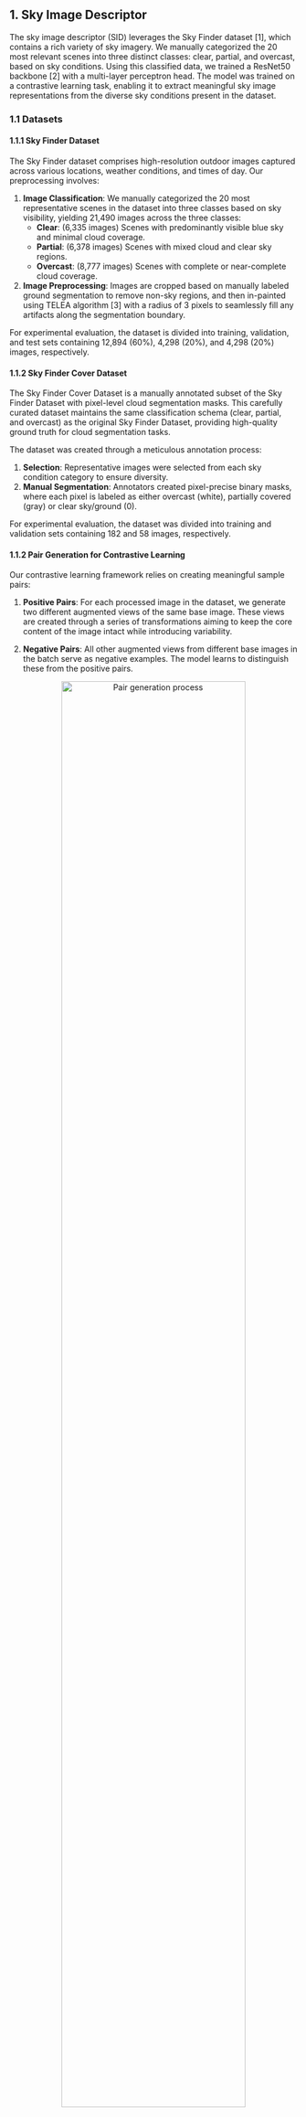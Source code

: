 ## 1. Sky Image Descriptor

The sky image descriptor (SID) leverages the Sky Finder dataset [1], which contains a rich variety of sky imagery. We manually categorized the 20 most relevant scenes into three distinct classes: clear, partial, and overcast, based on sky conditions. Using this classified data, we trained a ResNet50 backbone [2] with a multi-layer perceptron head. The model was trained on a contrastive learning task, enabling it to extract meaningful sky image representations from the diverse sky conditions present in the dataset.



### 1.1 Datasets

#### 1.1.1 Sky Finder Dataset

The Sky Finder dataset comprises high-resolution outdoor images captured across various locations, weather conditions, and times of day. Our preprocessing involves:

1. **Image Classification**: We manually categorized the 20 most representative scenes in the dataset into three classes based on sky visibility, yielding 21,490 images across the three classes:
    - **Clear**: (6,335 images) Scenes with predominantly visible blue sky and minimal cloud coverage.
    - **Partial**: (6,378 images) Scenes with mixed cloud and clear sky regions.
    - **Overcast**: (8,777 images) Scenes with complete or near-complete cloud coverage.
2. **Image Preprocessing**: Images are cropped based on manually labeled ground segmentation to remove non-sky regions, and then in-painted using TELEA algorithm [3] with a radius of 3 pixels to seamlessly fill any artifacts along the segmentation boundary.

For experimental evaluation, the dataset is divided into training, validation, and test sets containing 12,894 (60%), 4,298 (20%), and 4,298 (20%) images, respectively.

#### 1.1.2 Sky Finder Cover Dataset

The Sky Finder Cover Dataset is a manually annotated subset of the Sky Finder Dataset with pixel-level cloud segmentation masks. This carefully curated dataset maintains the same classification schema (clear, partial, and overcast) as the original Sky Finder Dataset, providing high-quality ground truth for cloud segmentation tasks.

The dataset was created through a meticulous annotation process:
1. **Selection**: Representative images were selected from each sky condition category to ensure diversity.
2. **Manual Segmentation**: Annotators created pixel-precise binary masks, where each pixel is labeled as either overcast (white), partially covered (gray) or clear sky/ground (0).

For experimental evaluation, the dataset was divided into training and validation sets containing 182 and 58 images, respectively.

#### 1.1.2 Pair Generation for Contrastive Learning

Our contrastive learning framework relies on creating meaningful sample pairs:

1. **Positive Pairs**: For each processed image in the dataset, we generate two different augmented views of the same base image. These views are created through a series of transformations aiming to keep the core content of the image intact while introducing variability.

2. **Negative Pairs**: All other augmented views from different base images in the batch serve as negative examples. The model learns to distinguish these from the positive pairs.

<div align="center">
    <img src="generated/pair_generation.png" alt="Pair generation process" align="center" width="80%">
    <div align="center">
    <em>Figure 1: Pair generation process for contrastive learning. Each original image is cropped to remove the ground region, inpainted and augmented to create two images, which are then used as positive pairs.</em>
    </div>
</div>



### 1.2 Model Architecture

#### 1.2.1 SID Backbone Network

The SID model employs a ResNet50 backbone pretrained on ImageNet [4] as the feature encoder, with the original classification head replaced by a projection head. The projection head consists of a two-layer multi-layer perceptron (MLP) with ReLU activation between layers, mapping the 2048-dimensional ResNet50 feature vector to a 16-dimensional SID space. The final descriptors are L2-normalized.

#### 1.2.2 Classification Head for Downstream Validation

To evaluate the quality of learned SID representations, we implement a simple classification head consisting of a 3-layer fully connected network. The architecture includes:

- **Input Layer**: Accepts 16-dimensional SID embeddings
- **Hidden Layers**: Two fully connected layers with ReLU activations.
- **Output Layer**: 3-way linear layer producing probabilities for clear, partial, and overcast sky conditions.

This lightweight classification head serves as a downstream task to validate that the learned SID representations capture semantically meaningful sky condition features.


### 1.3 Training Objective

#### 1.3.1 Contrastive Learning Objective

We employ the Normalized Temperature-scaled Cross Entropy (NT-Xent) loss, which is formulated as:

$$L = -\log\frac{\exp(\text{sim}(z_i, z_j)/\tau)}{\sum_{k=1}^{2N}\mathbf{1}_{[k \neq i]}\exp(\text{sim}(z_i, z_k)/\tau)}$$

Where:
- $z_i$ and $z_j$ are normalized descriptors of two augmented views of the same image.
- $\text{sim}(u, v)$ denotes the cosine similarity between vectors $u$ and $v$.
- $\tau$ is a temperature parameter that controls the concentration level of the distribution.
- $N$ is the number of image pairs in the current batch.
- $\mathbf{1}_{[k \neq i]}$ is an indicator function that equals 1 when $k \neq i$.

This loss function encourages the model to learn representations where similar samples are pulled together in the descriptor space while dissimilar samples are pushed apart, resulting in a model that effectively captures the distinctive characteristics of different sky conditions.

#### 1.3.2 Classification Head Training Objective

The classification head is trained using standard cross-entropy loss:

$$L_{cls} = -\sum_{i=1}^{C} y_i \log(\hat{y}_i)$$

Where $C=3$ represents the number of sky condition classes, $y_i$ is the ground truth label, and $\hat{y}_i$ is the predicted probability for class $i$. The classification head is trained separately after the SID backbone has been trained and frozen.



### 1.4 Training Procedure

#### 1.4.1 SID Backbone Training

Our SID model was trained with the following hyperparameters and configuration:

- **Optimizer**: AdamW with a learning rate of $10^{-4}$ and weight decay of $10^{-4}$.
- **Embedding Dimension**: 16 (latent space dimension at the end of the MLP head).
- **Batch Configuration**: 2 batches with 3 pairs per batch ($N=3$).
- **Training Duration**: 4 epochs.
- **Temperature Parameter**: 0.5 for the NT-Xent loss.
- **Learning Rate Scheduler**: Reduce learning rate on plateau with a patience of 1 epoch and a factor of 0.5.
- **Hardware**: Single NVIDIA RTX 3080 GPU with 10GB of memory.

#### 1.4.2 Classification Head Training

The classification head training follows a standard supervised learning approach:

- **Optimizer**: AdamW with a learning rate of $10^{-3}$ and weight decay of $10^{-4}$.
- **Batch Size**: 32 images.
- **Training Duration**: 100 epochs with early stopping based on validation loss.
- **Learning Rate Scheduler**: Reduce learning rate on plateau with a patience of 1 epoch and a factor of 0.5.

These configurations provide a good balance between performance and computational efficiency, allowing the models to learn meaningful representations while remaining trainable on consumer-grade hardware.



### 1.5 Results

#### 1.5.1 Sky Image Descriptor Space Visualization

The trained SID model is evaluated on the Sky Finder dataset, and the results are visualized using UMAP [5]. The resulting plots demonstrate how the model effectively clusters similar sky conditions together in the descriptor space.

Figure 2a shows the sky image descriptor space visualization grouped by semantic sky class labels (clear, partial, overcast), revealing natural clustering of similar sky conditions. Remarkably, when applying unsupervised K-means clustering to the same descriptor space (Figures 2b-c), the resulting clusters closely follow the boundaries of the semantic sky classes. This alignment between unsupervised clustering and human-interpretable labels demonstrates that the SID model has learned meaningful representations that capture real physical and visual patterns in sky conditions without requiring explicit supervision during the descriptor extraction phase.

The K-means clustering reveals distinct patterns that correspond to recognizable sky characteristics. The rightmost cluster (blue in K=3, orange in K=4) centers on clear sky conditions, capturing images with predominantly blue skies and minimal cloud coverage. The bottom-center cluster (green in K=3, blue in K=4) focuses mostly on partially cloudy conditions and highly textured overcast skies, encompassing a diverse range of sky patterns from delicate veil clouds and scattered cumulus formations to heavily cloudy skies with significant texture variation.

In the K=3 clustering (Figure 2b), the remaining cluster primarily contains overcast skies. However, the K=4 clustering (Figure 2c) reveals a more nuanced structure by splitting overcast conditions into two distinct subclusters. The green cluster (leftmost region) centers around heavily and uniformly overcast skies with minimal texture variation, representing completely cloud-covered conditions or fog. In contrast, the red cluster (topmost region) captures overcast skies with more visual texture and contrast, likely including scenes where sky partially penetrates through cloud layers or where cloud formations exhibit greater structural variation. This finer granularity suggests that the SID representations encode subtle but meaningful differences in cloud density, texture, and spatial patterns that align with human visual perception of sky conditions.

<div align="center">
  <img src="generated/sky_image_descriptor_space/sky_image_descriptor_space_sky_class.png" alt="Sky Image Descriptor Space - Sky Class Grouping" width="90%">
  <br>
  <em><strong>Figure 2a:</strong> Sky image descriptor space visualization grouped by semantic sky class labels (clear, partial, overcast).</em>
</div>

<br>

<div align="center">
  <table>
      <tr>
          <td align="center">
              <img src="generated/sky_image_descriptor_space/sky_image_descriptor_space_cluster_3.png" alt="Sky Image Descriptor Space - 3 Clusters" width="100%">
              <br>
              <em><strong>Figure 2b:</strong> K-means clustering with K=3</em>
          </td>
          <td align="center">
              <img src="generated/sky_image_descriptor_space/sky_image_descriptor_space_cluster_4.png" alt="Sky Image Descriptor Space - 4 Clusters" width="100%">
              <br>
              <em><strong>Figure 2c:</strong> K-means clustering with K=4</em>
          </td>
      </tr>
  </table>
  <em><strong>Figure 2:</strong> UMAP visualization of the trained SID model on the Sky Finder dataset showing both semantic groupings and unsupervised clustering patterns in the sky image descriptor space.</em>
</div>

#### 1.5.2 Downstream Classification Performance

To quantitatively validate the quality of the learned SID representations, we evaluate their performance on the downstream task of sky condition classification. The 16-dimensional SID embeddings are fed into the classification head described in Section 1.2.2, and the model is trained to predict the three sky condition classes.

The classification results demonstrate good performance across all evaluation metrics. The SID representations achieve over 86% accuracy on the test set with minimal performance degradation between training and test splits, indicating strong generalization capabilities. The high F1 scores across all splits confirm that the learned representations capture discriminative features that enable accurate sky condition classification, providing quantitative validation of the semantic clustering patterns observed in the UMAP visualizations.

<div align="center">
   <em><strong>Table 1:</strong> Classification performance of the SID-based sky condition classifier. Results demonstrate high accuracy and F1 scores across all data splits, validating the quality of learned representations.</em>
</div>

<div align="center">

| Metric | Training | Validation | Test |
|--------|----------|------------|------|
| **Accuracy** | 0.8609 | 0.8616 | 0.8637 |
| **F1 Score** | 0.8584 | 0.8561 | 0.8590 |

</div>

Analysis of the confusion matrix reveals interesting patterns in per-class performance. The clear sky class achieves the highest F1 score (0.9040), followed by overcast conditions (0.8904), while partial sky conditions show the lowest performance (0.7826). This performance disparity likely stems from the inherently ambiguous nature of partial sky conditions, which represent a transitional state between clear and overcast skies. The non-binary characteristics of partial conditions create classification challenges at decision boundaries, where distinguishing between clear-partial or overcast-partial transitions becomes ambiguous. This finding aligns with the expected difficulty in categorizing intermediate sky states and highlights the model's stronger performance on more distinctive sky conditions with clearer visual characteristics.

### 1.6 Plotting New Data in the SID Space

The SID space was built on the sky finder dataset, but new sky images can be projected into the SID space using the trained SID model. This allows for the visualization of new sky images in the same descriptor space, enabling comparison between new images or between sky finder manually labelled images.

#### 1.6.1 Window View Dataset

Adapting our own dataset of window views introduced in [6], we can pass the images through the SID model to obtain their sky image descriptors. The window view dataset contains 45 high-resolution images captured from fifteen different locations across the EPFL campus in Switzerland between March and May 2023, encompassing a wide range of atmospheric conditions including clear, partial, and overcast skies.

The images were captured using a calibrated Canon EOS R5 DSLR camera with dual fisheye lens at 6K resolution (6144×3072 pixels), then converted to 180-degree equirectangular projection format. To ensure physically accurate window view representation, each scene was captured alongside a 1:10 scale model of an office room with horizontal aperture. The capture locations maintained a minimum 6-meter distance from moving objects and aimed for balanced visual composition with approximately 25% greenery and 40% sky-to-window ratio, following European Daylight Standard EN17037 criteria.

This dataset was originally developed for virtual reality research investigating how dynamic versus static window view representations affect visual perception and building occupant experience. When processed through our trained SID model, these real-world window view images provide valuable validation of the sky image descriptor space learned from the Sky Finder dataset, enabling evaluation of how the model generalizes to practical architectural viewing scenarios.

#### 1.6.2 Methodology

To project new sky images into the trained SID space, we developed a processing pipeline that ensures consistent representation with the Sky Finder dataset. The methodology follows these sequential steps:

1. **Manual Image Cropping:** For images containing specific viewing contexts (e.g., window views), manual cropping can be applied to focus on the desired region. This step utilizes manually annotated binary masks to define the region of interest, ensuring that only relevant content is analyzed while excluding irrelevant elements.

2. **Sky Region Detection and Cropping:** The sky region is automatically segmented using Grounded Segment Anything 2 (GSAM2) [7] with the keyword prompt "sky". This state-of-the-art segmentation model provides accurate and robust segmentation of sky regions in images, even under challenging conditions such as varying lighting or atmospheric effects, and it eliminates the need for manual annotation of new datasets. Following segmentation, the image is automatically cropped to the bounding box of the detected sky region, removing non-sky areas and focusing the analysis on the relevant atmospheric content.

3. **Boundary Artifact Removal:** The cropped sky region undergoes inpainting using the TELEA algorithm with a radius of 3 pixels. This step removes segmentation boundary artifacts and ensures smooth transitions at mask boundaries, preserving the integrity of the sky region while eliminating potential artifacts that could affect descriptor quality.

#### 1.6.3 Results

The projection of window view images into the trained SID space demonstrates successful generalization of the learned sky descriptors to real-world architectural viewing scenarios. Figure 3 shows the UMAP visualization where the 42 window view images (represented as crosses) are distributed throughout the descriptor space alongside the Sky Finder dataset points.

The window view images exhibit meaningful spatial distribution within the established sky condition clusters. Clear sky conditions from the window views (blue crosses) predominantly map to the rightmost region of the descriptor space, aligning with the clear sky cluster learned from the Sky Finder dataset. Partial sky conditions (orange crosses) distribute primarily in the central regions, overlapping with the mixed cloud and clear sky patterns identified during training. Overcast conditions (red crosses) cluster in the left portion of the space, corresponding to the heavily clouded regions established by the original training data.

<div align="center">
  <img src="generated/sky_image_descriptor_space/sky_image_descriptor_space_oos.png" alt="Sky Image Descriptor Space - Sky Class Grouping" width="90%">
  <br>
  <em><strong>Figure 3:</strong> Sky image descriptor space visualization with new window view images projected into the SID space. The new images are represented as crosses, with colors indicating their estimated sky condition class (blue for clear, orange for partial and red for overcast).</em>
</div>

### 1.7 Reproduction Procedure

Follow these steps to reproduce our SID results by generating the dataset, training the model and plotting the SID space.

#### 1.7.1 Sky Finder Dataset Generation

To prepare the dataset for training, execute the following commands which will download and organize the Sky Finder images according to our classification schema:

```bash
cd src/datasets
python generate_sky_finder_dataset.py [-w <max-workers>] [-f] [-r]
```

**Parameters:**
- `-w`, `--max-workers`: (Optional, default: 3) Specifies the maximum number of concurrent workers for downloading images. Higher values speed up the download process but require more system resources.
- `-f`, `--force`: (Optional, default: false) Forces re-download, re-extraction, re-classification, and re-splitting of data even if it already exists locally, ensuring you have the latest version.
- `-r`, `--remove-data`: (Optional, default: false) Automatically removes temporary archives and extracted data after processing (keeps final split data) to save disk space.

#### 1.7.2 Training the SID Model

To train the SID model, execute the following commands:

```bash
cd src/contrastive_net
python contrastive_net_train.py [-e <epochs>] [-b <batch-size>] [-w <workers>] [-evaluation-steps <evaluation-steps>] [--learning-rate <learning-rate>] [--weight-decay <weight-decay>] [--project-name <project-name>] [--experiment-name <experiment-name>] [--accelerator <accelerator>] [--devices <devices>] [--precision <precision>] [--save-top-k <save-top-k>] [--no-pretrained] [--no-normalize]
```

**Parameters:**
- `-e`, `--epochs`: (Optional, default: 4) Number of training epochs.
- `-b`, `--batch-size`: (Optional, default: 2) Batch size for training.
- `-w`, `--n-workers`: (Optional, default: 8) Number of data loading workers.
- `--evaluation-steps`: (Optional, default: 500) Number of steps between validation runs.
- `--learning-rate`: (Optional, default: 1e-4) Learning rate for optimization.
- `--weight-decay`: (Optional, default: 1e-4) Weight decay for regularization.
- `--project-name`: (Optional, default: "lipid") W&B project name.
- `--experiment-name`: (Optional, default: auto-generated timestamp) Custom experiment name.
- `--accelerator`: (Optional, default: "gpu") Hardware accelerator to use (cpu/gpu/tpu).
- `--devices`: (Optional, default: -1) Number of devices to use (-1 for all available).
- `--precision`: (Optional, default: 32) Training precision (16/32).
- `--save-top-k`: (Optional, default: 3) Number of best checkpoints to save.
- `--no-pretrained`: (Optional, default: false) Use randomly initialized backbone instead of pretrained.
- `--no-normalize`: (Optional, default: false) Disable embedding normalization.

Model weights will be saved in the `data/models/contrastive_net` directory. If you want to use your own model for further steps, manually rename and move the best checkpoint to `data/models/contrastive_net/baseline.ckpt`.

#### 1.7.3 Generating Sky Finder Descriptors

To generate the descriptors for the Sky Finder dataset, execute the following commands:

```bash
cd src/pipeline
python generate_sky_finder_descriptors.py [-w <workers>] [-f]
```

**Parameters:**
- `-w`, `--n-workers`: (Optional, default: 1) Number of workers for data loading.
- `-f`, `--force`: (Optional, default: false) Force overwrite existing descriptor file.

The generated descriptors will be saved in the `generated/sky_finder_descriptors.json` file.

#### 1.7.4 Plotting the SID Space

To plot the SID space and visualize the results, execute the following commands:

```bash
cd src/pipeline
python plot_sky_image_descriptor_space.py [-g <group-by-type>] [-k <n-clusters>] [-i <interactive>]
```

**Parameters:**
- `-g`, `--group-by`: (Optional, default is `sky_type`) Specifies the grouping type for the plot. Options include `sky_type` (default) and `cluster`, which groups the descriptors by their sky condition type or by clustering them into $k$ clusters, respectively.
- `-k`, `--n-clusters`: (Optional, default is 3) Specifies the number of clusters to use when grouping by cluster type. This parameter is only relevant when `--group-by` is set to `cluster`.
- `-i`, `--interactive`: (Optional, default is false) Enables interactive mode for the plot, allowing you to hover over points to see images.


#### 1.7.5 Training and Evaluating the Classification Head

To train the classification head and evaluate the downstream classification performance:

```bash
cd src/sky_class_net
python sky_class_train.py [-e <epochs>] [-b <batch-size>] [-w <workers>] [--evaluation-steps <evaluation-steps>] [--learning-rate <learning-rate>] [--weight-decay <weight-decay>] [--dropout-rate <dropout-rate>] [--project-name <project-name>] [--experiment-name <experiment-name>] [--accelerator <accelerator>] [--devices <devices>] [--precision <precision>] [--save-top-k <save-top-k>]
```

**Parameters:**
- `-e`, `--epochs`: (Optional, default: 100) Number of training epochs.
- `-b`, `--batch-size`: (Optional, default: 32) Batch size for training.
- `-w`, `--n-workers`: (Optional, default: 1) Number of data loading workers.
- `--evaluation-steps`: (Optional, default: 100) Number of steps between validation runs.
- `--learning-rate`: (Optional, default: 1e-3) Learning rate for optimization.
- `--weight-decay`: (Optional, default: 1e-4) Weight decay for regularization.
- `--dropout-rate`: (Optional, default: 0.0) Dropout rate for regularization.
- `--project-name`: (Optional, default: "lipid") W&B project name.
- `--experiment-name`: (Optional, default: auto-generated timestamp) Custom experiment name.
- `--accelerator`: (Optional, default: "gpu") Hardware accelerator to use (cpu/gpu/tpu).
- `--devices`: (Optional, default: -1) Number of devices to use (-1 for all available).
- `--precision`: (Optional, default: 32) Training precision (16/32).
- `--save-top-k`: (Optional, default: 3) Number of best checkpoints to save.

Model weights will be saved in the `data/models/sky_class_net` directory. If you want to use your own model for further steps, manually rename and move the best checkpoint to `data/models/sky_class_net/baseline.ckpt`. To evaluate the trained classification model:

```bash
cd src/sky_class_net
python sky_class_eval.py
```

The classification results will demonstrate the effectiveness of the learned SID representations for downstream sky condition classification tasks, producing the performance metrics shown in Table 1 of Section 1.5.2.

#### 1.7.6 Plotting New Data in the SID Space

To project new sky videos into the SID space, follow these steps:

1. **Prepare the new video dataset**: Ensure the new sky videos are in a compatible format (e.g., MP4, AVI, MOV, MKV) and stored in the [data/videos/processed](data/videos/processed) directory. The videos should contain visible sky regions for accurate descriptor extraction.

2. **Preparte the manually annotated masks**: If you have manually annotated masks for the new videos, place them in the [data/videos/masks](data/videos/masks) directory. This step is optional, typically used for datasets where specific regions of interest need to be focused on.

3. **Run the projection script**: Execute the following command to process the new videos and project them into the SID space:

    ```bash
    cd src/pipeline
    python run_pipeline [-vp <video-path>] [-mp <mask-path>] [-fr <frame-rate>] [-w <workers>] [-sam2 <sam2-type>] [-gdino <gdino-type>] [-bt <box-threshold>] [-tt <text-threshold>] [-sp] [-f]
    ```

    **Parameters:**
    - `-vp`, `--video-path`: Path to the video file.
    - `-mp`, `--mask-path`: (Optional) Path to the manually annotated mask file. If provided, the script will use this mask to focus on specific regions of interest.
    - `-fr`, `--frame-rate`: (Optional, default: 1/3) Frame rate for processing the video. Higher values will extract more frames but require more processing time.
    - `-sam2`, `--sam2-type`: (Optional, default: "large") Type of SAM2 model to use for segmentation. Options include "large", "medium", and "base" or "small".
    - `-gdino`, `--gdino-type`: (Optional, default: "tiny") Type of G-DINO model to use for segmentation. Options include "tiny" or "base".
    - `-bt`, `--box-threshold`: (Optional, default: 0.35) Box threshold for SAM2 segmentation.
    - `-tt`, `--text-threshold`: (Optional, default: 0.35) Text threshold for SAM2 segmentation.
    - `-sp`, `--show-plots`: (Optional, default: false) If set, displays the generated plots for the projected SID space.
    - `-f`, `--force`: (Optional, default: false) Forces reprocessing of the video even if the descriptors already exist.

4. **Plot the SID space**: After processing the new videos, you can visualize the projected descriptors in the SID space by executing:

    ```bash
    cd src/pipeline
    python plot_pipeline.py [-vp <video-path>] [-pt]
    ```

    **Parameters:**
    - `-vp`, `--video-path`: Path to the video file.
    - `-pt`, `--plot-time`: (Optional, default: false) If set, plots the descriptors over time, showing how the SID space evolves throughout the video.

    Or simply run the following command to plot all the generated descriptors in the SID space:

    ```bash
    cd src/pipeline
    python plot_pipeline_all.py [-p <pipeline-path>]
    ```

    **Parameters:**
    - `-p`, `--pipeline-path`: (Optional, default: [generated/pipeline](generated/pipeline)) Path to the directory containing the generated descriptors.



## 2. Cloud Coverage

The cloud coverage descriptor provides a quantitative measure of sky conditions by estimating the percentage of sky pixels covered by clouds. This descriptor leverages deep learning-based segmentation to distinguish between clear sky and cloud regions, outputting a continuous value between 0 (completely clear) and 1 (completely overcast). Unlike categorical classification approaches, this regression-based method captures the nuanced gradations in cloud coverage that characterize real-world sky conditions.



### 2.1 Datasets

#### 2.1.1 Sky Finder Cover Dataset

In this repository, we introduce the Sky Finder Cover Dataset, which is a manually annotated subset of the Sky Finder Dataset with pixel-level cloud segmentation masks. This carefully curated dataset maintains the same classification schema (clear, partial, and overcast) as the original Sky Finder Dataset, providing high-quality ground truth for cloud segmentation tasks.

The dataset was created through a meticulous annotation process:
- **Selection:** Representative images were selected from each sky condition category to ensure diversity across weather conditions, times of day, and cloud formations.
- **Manual Segmentation:** Annotators created pixel-precise masks, where each pixel is labeled as either cloud-covered (white), partially covered (gray) or clear sky/ground (black). Special attention was given to cloud boundaries and transitional regions to ensure accurate coverage estimation.

For experimental evaluation, the dataset was divided into training and validation sets containing 182 and 58 images, respectively, maintaining representative distributions across all sky condition classes.

#### 2.1.2 Sky Finder Active Dataset

To address the limited size of manually annotated data, we implement an active learning framework that leverages high-confidence pseudo-labels from the broader Sky Finder dataset:

- **Initial Model Training:** A cloud coverage model was first trained on the manually annotated Sky Finder Cover Dataset using the architecture and training procedure described in Sections 2.2 and 2.4.
- **Pseudo-Label Generation:** The trained model was systematically applied to unlabeled images from the full Sky Finder Dataset, where prediction uncertainty was quantified using pixel-wise entropy measurements across the segmentation output. Through this uncertainty quantification process, only good predictions exhibiting low entropy were selected as pseudo-labels, ensuring quality control through confidence-based filtering. This threshold-based selection mechanism effectively retained only the most confident predictions for training augmentation, maintaining annotation quality while significantly expanding the available training data.

This active learning approach expands the training set with 359 high-confidence pseudo-labeled images and the validation set with 128 additional pseudo-labeled images, significantly increasing the available training data while maintaining annotation quality through automated confidence filtering.



### 2.2 Model Architecture

The cloud coverage descriptor employs a U-Net [8] architecture with a ResNet50 backbone pretrained on ImageNet serving as the feature encoder. This encoder-decoder structure is specifically designed for dense prediction tasks, making it well-suited for pixel-level cloud segmentation.

**Encoder (ResNet50 Backbone):** The ResNet50 encoder progressively downsamples input images while extracting hierarchical features at multiple scales. The pretrained weights provide robust low-level feature representations that transfer effectively to sky imagery, capturing edges, textures, and structural patterns essential for cloud boundary detection.

**Decoder with Skip Connections:** The decoder consists of upsampling blocks that progressively restore spatial resolution through bilinear interpolation followed by convolutional layers. Skip connections from corresponding encoder levels are concatenated with decoder features at each resolution level, preserving fine-grained spatial information essential for accurate cloud boundary delineation.

**Dual-Output Design:** The architecture incorporates two complementary outputs to enhance learning:
1. **Primary Segmentation Output:** Pixel-wise cloud coverage estimation through the standard U-Net segmentation head, producing a probability map where each pixel represents the likelihood of cloud coverage.

2. **Auxiliary Classification Branch:** A secondary convolutional branch processes feature maps before the final segmentation layer to output a single scalar value between 0 and 1, representing overall sky condition intensity (0 for clear, 0.5 for partial, 1 for overcast).

This auxiliary branch provides additional supervisory signal during training, enables evaluation of global sky classification accuracy, and enforces consistency between pixel-level predictions and image-level sky conditions, resulting in more robust and interpretable cloud coverage estimates.



### 2.3 Training Objective

The training objective combines three complementary loss functions to optimize both segmentation accuracy and classification consistency:

$$\mathcal{L}_{\text{total}} = 0.5 \cdot \mathcal{L}_{F} + 0.5 \cdot \mathcal{L}_{D} + 0.1 \cdot \mathcal{L}_{B}$$

The focal loss ($\mathcal{L}_{\text{Focal}}$) addresses class imbalance and focuses learning on difficult examples:

$$\mathcal{L}_{F} = -\alpha(1-p_t)^\gamma\log(p_t)$$

Where $p_t$ is the predicted probability for the true class, $\alpha=0.5$ balances class importance, and $\gamma=2.0$ down-weights easy examples, forcing the model to focus on challenging cloud boundaries and ambiguous regions.

The dice loss ($\mathcal{L}_{D}$) optimizes spatial overlap between predicted and ground truth segmentations:

$$\mathcal{L}_{D} = 1 - \frac{2\sum_{i}^{N}p_i g_i}{\sum_{i}^{N}p_i^2 + \sum_{i}^{N}g_i^2 + \epsilon}$$

Where $p_i$ and $g_i$ are predicted and ground truth probabilities for pixel $i$, $N$ is the total number of pixels, and $\epsilon$ ensures numerical stability. This loss is particularly effective for segmentation tasks as it directly optimizes the overlap metric used for evaluation.

For the auxiliary classification branch, binary cross-entropy loss ($\mathcal{L}_{\text{BCE}}$) provides supervision using image-level sky condition labels:

$$\mathcal{L}_{B} = -[y \log(\hat{y}) + (1-y) \log(1-\hat{y})]$$

Where $y$ is the ground truth sky condition class and $\hat{y}$ is the predicted classification score. This ensures consistency between pixel-level and image-level predictions.



### 2.4 Training Procedure

The cloud coverage model was trained using a two-stage approach to leverage both manually annotated and pseudo-labeled data effectively:

#### 2.4.1 Manual Labels Only:

- **Optimizer:** AdamW with learning rate $10^{-4}$ and weight decay $10^{-4}$.
- **Batch Size:** 2 images per batch.
- **Training Duration:** 100 epochs.
- **Learning Rate Scheduler:** Reduce on plateau with patience of 1 epoch and factor of 0.5.

#### 2.4.2 Active Learning Enhancement:

- **Initialization:** Best checkpoint from Stage 1.
- **Additional Data:** 359 pseudo-labeled training images, 128 pseudo-labeled validation images.
- **Optimizer:** AdamW with learning rate $10^{-4}$ and weight decay $10^{-4}$.
- **Batch Size:** 2 images per batch.
- **Training Duration:** 50 additional epochs with early stopping based on validation loss.
- **Learning Rate Scheduler:** Reduce on plateau with patience of 1 epoch and factor of 0.5.

**Hardware Configuration:** Training was conducted on a single NVIDIA RTX 3080 GPU with 10GB memory, enabling efficient processing of high-resolution sky images while maintaining reasonable training times.



### 2.5 Results

#### 2.5.1 Quantitative Performance Analysis

The cloud coverage model demonstrates strong performance across multiple evaluation metrics, with the active learning approach showing consistent improvements over the baseline model trained solely on manual annotations. The active learning enhanced model demonstrates superior performance across all metrics, with IoU improvements ranging from 2.7% to 7.1% depending on the validation set composition. The best configuration achieves a mean absolute coverage error of 8.24%, representing good accuracy in quantitative cloud coverage estimation across diverse sky conditions.

<div align="center">
   <em><strong>Table 2:</strong> Comprehensive performance comparison across training and validation configurations. Coverage Error represents the mean absolute percentage error in estimating cloud coverage. Sky Class Error represents the classification error rate for three-class sky condition categorization.</em>
</div>

<div align="center">

| Training Data | Validation Data | IoU | Dice Score | Coverage Error | Sky Class Error |
|---------------|-----------------|-----|------------|----------------|-----------------|
| Manual Labels Only | Manual Validation | 0.3632 | 0.4605 | 0.1380 | 0.2472 |
| Manual Labels Only | Manual + Pseudo Validation | 0.3697 | 0.4665 | 0.0927 | 0.2840 |
| Manual + Pseudo Labels | Manual Validation | 0.3905 | 0.4825 | 0.1365 | 0.2107 |
| Manual + Pseudo Labels | Manual + Pseudo Validation | **0.4408** | **0.5217** | **0.0824** | **0.2114** |

</div>

#### 2.5.2 SID Space Visualization with Cloud Coverage

To understand the relationship between learned sky representations and cloud coverage estimates, we visualized the Sky Image Descriptor (SID) space colored by predicted cloud coverage values. This analysis reveals important insights about model performance and limitations.

<div align="center">
  <img src="generated/sky_image_descriptor_space/sky_image_descriptor_space_cloud_cover.png" alt="SID Space with Cloud Coverage" width="90%">
  <br>
  <em><strong>Figure 4:</strong> UMAP visualization of the Sky Image Descriptor space colored by predicted cloud coverage values. Dark blue represents clear skies (low coverage), while yellow represents overcast conditions (high coverage).</em>
</div>

The visualization demonstrates clear performance patterns across different sky conditions, with the model performing exceptionally well for clear sky conditions in the rightmost cluster, consistently predicting low cloud coverage values (dark blue) that align with ground truth expectations. Moving toward more complex conditions, overcast skies with significant visual texture and structure in the upper center regions show successful high cloud coverage identification, while the central regions exhibit smooth gradations in cloud coverage estimates that effectively capture the transitional nature of partial sky conditions with appropriate intermediate values. However, a critical limitation emerges in the leftmost cluster, where uniform overcast skies with minimal texture variation display inconsistent cloud coverage predictions, showing a problematic tendency to estimate low coverage values (dark blue) despite representing heavily clouded conditions that should yield consistently high coverage estimates.

The observed performance disparity in uniform overcast conditions can be attributed to several fundamental challenges that highlight the inherent limitations of sky-only analysis. During manual annotation, human annotators naturally incorporated contextual cues from ground regions to assess sky conditions, utilizing ground shadows, ambient lighting conditions, and overall scene brightness as critical indicators of atmospheric conditions that are completely unavailable when analyzing isolated sky regions. This information loss is compounded by the model's inherent texture dependency, as uniform overcast skies often lack the distinctive structural features and spatial variation patterns that the model relies upon for accurate segmentation. Furthermore, lighting ambiguity creates additional classification challenges, as uniform conditions encompass a wide spectrum of scenarios ranging from bright days with thin, diffuse cloud cover to dark, heavily clouded conditions that can appear visually similar despite representing vastly different levels of actual cloud density and coverage.



### 2.6 Reproduction Procedure



## 3. Optical Flow

































## 2. Cloud Coverage Estimation

The sky cover descriptor quantifies cloud coverage by performing regression-based segmentation of sky regions. This descriptor combines manually-labeled data from our repository with pseudo-labels derived from the Sky Finder dataset in an active learning framework. By estimating the cloud coverage percentage across all sky pixels, it provides a single numerical representation of sky conditions.



### 2.1 Datasets

#### 2.1.1 Sky Finder Cover Dataset

The Sky Finder Cover Dataset is a manually annotated subset of the Sky Finder Dataset with pixel-level cloud segmentation masks. This carefully curated dataset maintains the same classification schema (clear, partial, and overcast) as the original Sky Finder Dataset, providing high-quality ground truth for cloud segmentation tasks.

The dataset was created through a meticulous annotation process:
1. **Selection**: Representative images were selected from each sky condition category to ensure diversity.
2. **Manual Segmentation**: Annotators created pixel-precise binary masks, where each pixel is labeled as either overcast (white), partially covered (gray) or clear sky/ground (0).

For experimental evaluation, the dataset was divided into training and validation sets containing 182 and 58 images, respectively.

#### 2.1.2 Sky Finder Active Dataset

The Sky Finder Active Dataset leverages an active learning approach to expand the training data through high-confidence pseudo-labels:

1. **Initial Model Training**: A sky cover model was first trained on the manually annotated Sky Finder Cover Dataset, as detailed in Section 2.4.
2. **Pseudo-Label Generation**:
    - The trained model was applied to unlabeled images from the Sky Finder Dataset.
    - Prediction uncertainty was quantified using pixel-wise entropy measurements.
    - Only predictions with low entropy (high confidence) were selected.

For experimental evaluation, the training set was augmented with 359 high-confidence pseudo-labeled images, while the validation set was augmented with an additional 128 pseudo-labeled images. This active learning approach expands the available training data while maintaining quality through confidence-based selection.



### 2.2 Model Architecture

The sky cover descriptor employs a U-Net architecture with a ResNet50 backbone pretrained on ImageNet1K_V2 serving as the encoder. The decoder consists of upsampling blocks that progressively restore spatial resolution through bilinear interpolation, followed by convolutional layers. Skip connections from corresponding encoder levels are concatenated with decoder features at each resolution level, preserving fine-grained spatial information essential for accurate cloud segmentation.

The architecture incorporates a dual-output design to enhance learning guidance:

1. **Primary Output**: Pixel-wise cloud coverage estimation through the standard U-Net segmentation head.
2. **Auxiliary Classification Branch**: A secondary convolutional branch that processes the feature maps before the final segmentation layer to output a single scalar value between 0 and 1, representing the overall sky condition class (0 for clear, 0.5 for partial, 1 for overcast).

This auxiliary branch serves multiple purposes: it provides additional supervisory signal during training by leveraging existing image-level sky condition labels, enables evaluation of sky classification accuracy, and helps assess the quality of learned feature representations. Most importantly, it guides the learning process by enforcing consistency between pixel-level predictions and global sky conditions.



### 2.3 Training Objective

The training objective combines three complementary loss functions to optimize both segmentation accuracy and classification consistency:

$$\mathcal{L}_{\text{total}} = 0.5 \cdot \mathcal{L}_{\text{Focal}} + 0.5 \cdot \mathcal{L}_{\text{Dice}} + 0.1 \cdot \mathcal{L}_{\text{BCE}}$$

Where $\mathcal{L}_{\text{Focal}}$ is defined with $\alpha=0.5$ and $\gamma=2.0$ to focus on hard-to-classify examples:

$$\mathcal{L}_{\text{Focal}} = -\alpha(1-p_t)^\gamma\log(p_t)$$

Where $p_t$ is the predicted probability for the true class, $\alpha$ is the weighting factor for class balance, and $\gamma$ is the focusing parameter that down-weights easy examples.

$\mathcal{L}_{\text{Dice}}$ optimizes overlap between predicted and ground truth segmentations:

$$\mathcal{L}_{\text{Dice}} = 1 - \frac{2\sum_{i}^{N}p_i g_i}{\sum_{i}^{N}p_i^2 + \sum_{i}^{N}g_i^2 + \epsilon}$$

Where $p_i$ is the predicted probability for pixel $i$, $g_i$ is the ground truth label for pixel $i$, $N$ is the total number of pixels, and $\epsilon$ is a small constant for numerical stability.

And $\mathcal{L}_{\text{BCE}}$ provides supervision for the auxiliary classification branch using binary cross-entropy:

$$\mathcal{L}_{\text{BCE}} = -[y \log(\hat{y}) + (1-y) \log(1-\hat{y})]$$

Where $y$ is the ground truth sky condition class (0 for clear, 0.5 for partial, 1 for overcast) and $\hat{y}$ is the predicted classification score from the auxiliary branch.

This multi-objective loss function balances pixel-wise classification accuracy, structural similarity, and global sky condition consistency, resulting in improved cloud segmentation performance while providing interpretable classification outputs.



### 2.4 Training Procedure

Our sky cover descriptor model was trained with the following hyperparameters and configuration:

- **Optimizer**: AdamW with a learning rate of $10^{-4}$ and weight decay of $10^{-4}$.
- **Batch Configuration**: 2 batches.
- **Training Duration**: 100 epochs for the initial model trained on manual labels only, followed by 50 epochs for the active learning enhanced model with pseudo-labels.
- **Learning Rate Scheduler**: Reduce learning rate on plateau with a patience of 1 epoch and a factor of 0.5.
- **Hardware**: Single NVIDIA RTX 3080 GPU with 10GB of memory.

This configuration provides a good balance between performance and computational efficiency, allowing the model to learn meaningful cloud segmentation representations while maintaining training stability.



### 2.5 Results

The sky cover descriptor model was comprehensively evaluated using two training approaches and validation scenarios. We compare the initial model trained exclusively on manually annotated data against the active learning enhanced model that incorporates high-confidence pseudo-labels. The evaluation encompasses both manual-only validation and combined manual+pseudo-label validation datasets to assess model generalization across different data distributions.

<div align="center">
    <em>Table 1: Comprehensive performance comparison across training and validation configurations. Coverage Error represents the mean absolute percentage error in estimating cloud coverage. Sky Class Error represents the classification error rate for the three-class sky condition categorization (clear, partial, overcast).</em>
</div>

| Training Data | Validation Data | IoU | Dice Score | Coverage Error | Sky Class Error |
|---------------|-----------------|-----|------------|----------------|-----------------|
| Manual Labels Only | Manual Validation Set | 0.3632 | 0.4605 | 0.1380 | 0.2472 |
| Manual Labels Only | Manual + Pseudo Validation Set | **0.3697** | **0.4665** | **0.0927** | **0.2840** |
| Manual + Pseudo Labels | Manual Validation Set | 0.3905 | 0.4825 | 0.1365 | 0.2107 |
| Manual + Pseudo Labels | Manual + Pseudo Validation Set | **0.4408** | **0.5217** | **0.0824** | **0.2114** |

The comprehensive evaluation reveals several important insights about the active learning approach:

1. **Consistent Improvement**: The active learning enhanced model demonstrates superior performance across all metrics compared to the baseline model trained solely on manual annotations, with IoU improvements ranging from 7.5% to 19.3%.

2. **Domain Generalization**: Both models exhibit better performance when evaluated on the combined validation set that includes pseudo-labeled data, suggesting improved generalization to the broader data distribution represented in the Sky Finder dataset.

3. **Coverage Error Reduction**: The active learning approach significantly reduces coverage estimation errors, particularly evident in the combined validation scenario where coverage error decreases from 0.0927 to 0.0824.

4. **Segmentation Quality**: The Dice score improvements indicate that the active learning approach produces more accurate cloud boundary delineation, which is crucial for precise cloud coverage quantification.



### 2.6 Reproduction Procedure

#### 2.6.1 Training the Initial Sky Cover Model

To train the initial sky cover model on the manually annotated dataset, execute the following commands:

```bash
cd src/unet
python unet_train.py
```

Model weights will be saved in the [data/models/unet](data/models/unet) directory. Manually rename and move the best checkpoint to [data/models/unet/baseline_manual.ckpt](data/models/unet/baseline_manual.ckpt).

#### 2.6.2 Active Learning Enhancement

To enhance the model using the active learning approach with pseudo-labels, execute the following commands:

```bash
cd src/unet
python unet_train.py -a
```

Parameters:
- `-a`, `--active`: Enables active learning using the previously trained model checkpoint for pseudo-label generation.

The enhanced model weights will be saved in the [data/models/unet](data/models/unet) directory. Manually rename and move the best checkpoint to [data/models/unet/baseline_active.ckpt](data/models/unet/baseline_active.ckpt).

#### 2.6.3 Evaluating the Sky Cover Model

To evaluate the performance of the trained models, execute:

```bash
cd src/unet
python unet_eval.py
```
Parameters:
- `-a`, `--active`: (Optional) Use active learning checkpoint for evaluation instead of the baseline manual-only model.
- `-p`, `--with-pseudo-labelling`: (Optional) Include pseudo-labeled validation data in the evaluation.



## 3. Classification Head for Downstream Task

The classification head serves as the final component for sky condition classification, combining the texture and cover descriptors to classify images into clear, partial, and overcast scenes. This downstream task evaluates the effectiveness of our feature extraction methods in a practical sky classification scenario.

### 3.1 Dataset Preparation

To create a robust classification dataset, we manually curated a subset of the Sky Finder dataset with the following preprocessing steps:

1. **Manual Labeling**: We manually labeled a comprehensive subset of Sky Finder images, ensuring accurate ground truth for the three sky conditions.
2. **Night Sky Removal**: Night sky images were systematically removed from the dataset as they introduce significant lighting variations that could confound the classification task and are less relevant for most practical applications.

The final curated dataset maintains the same class distribution as reported earlier: Clear (6,335 images), Partial (6,378 images), and Overcast (8,777 images).

### 3.2 Model Architecture

The classification head employs a simple 3-layer fully connected network with dropout and ReLU activations between layers.

The network accepts either:
- **16-dimensional input**: Texture embeddings from the contrastive learning model
- **17-dimensional input**: Combined texture embeddings ($16D$) + cover prediction scalar ($1D$)
- **1-dimensional input**: Cover prediction alone for baseline comparison

### 3.3 Experimental Results

Our comprehensive evaluation reveals significant insights about the effectiveness of different descriptor combinations:

#### 3.3.1 Performance Comparison

| Configuration | Train Accuracy | Val Accuracy | Test Accuracy | Train F1 | Val F1 | Test F1 |
|---------------|----------------|--------------|---------------|----------|--------|---------|
| **ALL** (Texture + Cover Prediction) | 0.9133 | 0.9050 | 0.9100 | 0.9100 | 0.8956 | 0.9021 |
| **CONTRASTIVE_ONLY** (Texture) | **0.9209** | **0.9069** | **0.9144** | **0.9170** | **0.8977** | **0.9052** |
| **COVER_ONLY** (Cover Prediction) | 0.7681 | 0.7923 | 0.7852 | 0.0000 | 0.0000 | 0.0000 |

#### 3.3.2 Key Findings

1. **Contrastive Learning Superiority**: The texture descriptor derived from contrastive learning demonstrates exceptional performance, achieving the highest accuracy and F1 scores across all evaluation splits. This validates our hypothesis that contrastive learning effectively captures discriminative sky condition features.

2. **Cover Prediction Limitations**: The cover prediction alone shows a critical failure mode - complete inability to classify partial sky conditions (F1 = 0.0000). The confusion matrices reveal that the model defaults to binary classification, never predicting the partial class.

3. **No Synergistic Effect**: Combining texture and cover descriptors does not improve performance over using texture features alone, suggesting that the contrastive learning approach already captures the essential characteristics needed for sky classification.

#### 3.3.3 Analysis of Cover Prediction Failure

<div align="center">
    <img src="generated/cover_prediction_ranges.png" alt="Cover prediction ranges" align="center" width="80%">
    <div align="center">
    <em>Figure 4: Distribution of cover prediction values across sky condition classes. The substantial overlap between partial and overcast classes explains the classification difficulties.</em>
    </div>
</div>

The visualization of cover prediction ranges reveals a fundamental issue: the partial and overcast classes exhibit highly overlapping value distributions. This overlap can be attributed to several factors:

1. **Texture Ambiguity**: Overcast skies often lack distinctive textures, presenting uniform gray appearances that vary primarily in brightness rather than structural patterns.
2. **Lighting Variability**: The diverse range of lighting conditions in overcast scenes creates a continuum of cloud coverage appearances that are difficult to distinguish from partially cloudy conditions.

### 3.4 Implications and Conclusions

The experimental results provide several important insights for sky condition classification:

1. **Contrastive Learning Effectiveness**: The superior performance of texture-only classification demonstrates that contrastive learning successfully learns implicit representations that encompass both textural and coverage characteristics without requiring explicit coverage quantification.

2. **Feature Redundancy**: The lack of improvement when combining descriptors suggests that the contrastive learning approach already captures the relevant information provided by the cover prediction, making the additional descriptor redundant.

3. **Practical Recommendation**: For deployment scenarios, using only the 16-dimensional texture embeddings provides the optimal balance of performance and computational efficiency.

### 3.5 Reproduction Procedure

#### 3.5.1 Generate Sky Finder Descriptors

First, extract both texture and cover descriptors for the entire dataset:

```bash
cd src/classification
python generate_sky_finder_descriptors.py
```

This will create a comprehensive descriptor file at [/generated/sky_finder_descriptors.json](/generated/sky_finder_descriptors.json) containing both texture embeddings and cover predictions for all images in the dataset.

#### 3.5.2 Train Classification Models

Train the classification head with different input configurations:

```bash
cd src/sky_class_net
python sky_class_train.py
python sky_class_train.py --contrastive-only
python sky_class_train.py --cover-only
```

The model weights will be saved in the [data/models/sky_class_net](data/models/sky_class_net) directory. Manually rename and move the best checkpoint to [data/models/sky_class_net/all_baseline.ckpt](data/models/sky_class_net/all_baseline.ckpt), [data/models/sky_class_net/contrastive_only_baseline.ckpt](data/models/sky_class_net/contrastive_only_baseline.ckpt), and [data/models/sky_class_net/cover_only_baseline.ckpt](data/models/sky_class_net/cover_only_baseline.ckpt), respectively.

#### 3.5.3 Evaluate Performance

To generate the comprehensive evaluation metrics and confusion matrices, run:

```bash
cd src/sky_class_net
python sky_class_eval.py
```

This will produce detailed performance metrics, confusion matrices, and visualizations for all model configurations, enabling direct comparison of the different approaches.

# 4. Pipeline

After these findings, we decide to only use the contrastive model and we will add other descriptors on our own initial video data. videos enable us to have temporal-based and motion-based descriptors that could improve describability of the skies.

1. cloud coverage percentage
2. Optical flow

# Reproducibility TODO

create gsam2 folder in src
cd gsam2
copy from github repository git clone https://github.com/IDEA-Research/Grounded-SAM-2?tab=readme-ov-file
remove root grounded-sam-2 to only have the gsam2 folder directly
cd checkpoints
bash download_ckpts.sh
cd gdino_checkpoints
bash download_ckpts.sh
cd ..
pip install -e .
pip install --no-build-isolation -e grounding_dino

## References

[1] Mihail et al., "Sky Finder: A Segmentation Benchmark for Sky Regions in the Wild," IEEE/CVF Winter Conference on Applications of Computer Vision (WACV), 2016.

[2] He et al., "Deep Residual Learning for Image Recognition," IEEE Conference on Computer Vision and Pattern Recognition (CVPR), 2016.

[3] Telea, A., "An Image Inpainting Technique Based on the Fast Marching Method," Journal of Graphics Tools, Vol. 9, No. 1, 2004.

[4] ImageNet TODO

[5] McInnes, L., Healy, J., and Melville, J., "UMAP: Uniform Manifold Approximation and Projection for Dimension Reduction," arXiv preprint arXiv:1802.03426, 2018.

[6] Cho, Y., Karmann, C., and Andersen, M., "Perception of window views in VR: Impact of display and type of motion on subjective and physiological responses," Building and Environment, Vol. 274, 2025, 112757. https://doi.org/10.1016/j.buildenv.2025.112757

[7] GSAM2 TODO

[8] UNet TODO
